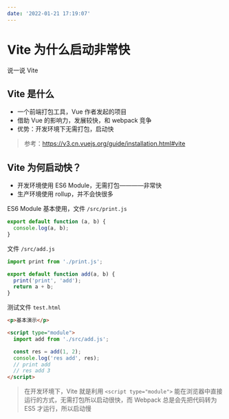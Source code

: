 ```yaml
---
date: '2022-01-21 17:19:07'
---
```


# Vite 为什么启动非常快

说一说 Vite

## Vite 是什么

- 一个前端打包工具，Vue 作者发起的项目
- 借助 Vue 的影响力，发展较快，和 webpack 竞争
- 优势：开发环境下无需打包，启动快

> 参考：https://v3.cn.vuejs.org/guide/installation.html#vite

## Vite 为何启动快？

- 开发环境使用 ES6 Module，无需打包————非常快
- 生产环境使用 rollup，并不会快很多

ES6 Module 基本使用，文件 `/src/print.js`

```js
export default function (a, b) {
  console.log(a, b);
}
```

文件 `/src/add.js`

```js
import print from './print.js';

export default function add(a, b) {
  print('print', 'add');
  return a + b;
}
```

测试文件 `test.html`

```html
<p>基本演示</p>

<script type="module">
  import add from './src/add.js';

  const res = add(1, 2);
  console.log('res add', res);
  // print add
  // res add 3
</script>
```

> 在开发环境下，Vite 就是利用 `<script type="module">` 能在浏览器中直接运行的方式，无需打包所以启动很快，而 Webpack 总是会先把代码转为 ES5 才运行，所以启动慢
